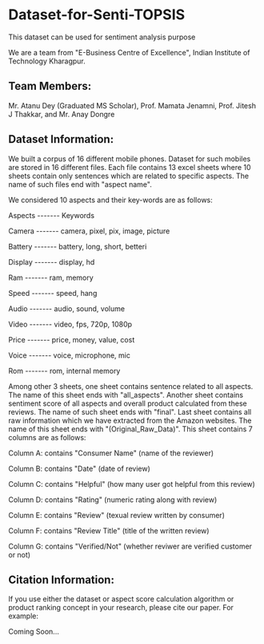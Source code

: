 # Dataset-for-Senti-TOPSIS
This dataset can be used for sentiment analysis purpose

We are a team from "E-Business Centre of Excellence", Indian Institute of Technology Kharagpur.

## Team Members: 
Mr. Atanu Dey (Graduated MS Scholar), Prof. Mamata Jenamni, Prof. Jitesh J Thakkar, and Mr. Anay Dongre

## Dataset Information:
We built a corpus of 16 different mobile phones. Dataset for such mobiles are stored in 16 different files. Each file contains 13 excel sheets where 10 sheets contain only sentences which are related to specific aspects. The name of such files end with "aspect name".

We considered 10 aspects and their key-words are as follows:


Aspects    -------      Keywords

Camera     -------      camera, pixel, pix, image, picture

Battery    -------      battery, long, short, betteri

Display    -------      display, hd

Ram        -------      ram, memory

Speed      -------      speed, hang

Audio      -------      audio, sound, volume

Video      -------      video, fps, 720p, 1080p

Price      -------      price, money, value, cost

Voice      -------      voice, microphone, mic

Rom        -------      rom, internal memory


Among other 3 sheets, one sheet contains sentence related to all aspects. The name of this sheet ends with "all_aspects". Another sheet contains sentiment score of all aspects and overall product calculated from these reviews. The name of such sheet ends with "final". Last sheet contains all raw information which we have extracted from the Amazon websites. The name of this sheet ends with "(Original_Raw_Data)". This sheet contains 7 columns are as follows:

Column A: contains "Consumer Name" (name of the reviewer)

Column B: contains "Date" (date of review)

Column C: contains "Helpful" (how many user got helpful from this review)

Column D: contains "Rating" (numeric rating along with review)

Column E: contains "Review" (texual review written by consumer)

Column F: contains "Review Title" (title of the written review)

Column G: contains "Verified/Not" (whether reviwer are verified customer or not)




## Citation Information:

If you use either the dataset or aspect score calculation algorithm or product ranking concept in your research, please cite our paper. For example:

Coming Soon...





